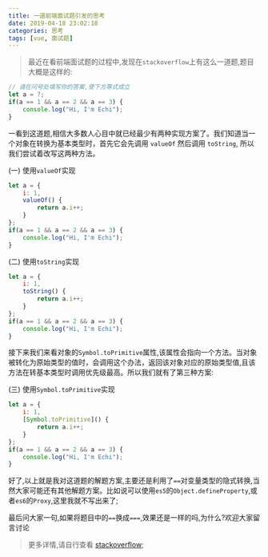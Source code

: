 ```yaml
---
title: 一道前端面试题引发的思考
date: 2019-04-18 23:02:18
categories: 思考
tags: [vue, 面试题] 
---
```


> 最近在看前端面试题的过程中,发现在`stackoverflow`上有这么一道题,题目大概是这样的:

```js
// 请在问号处填写你的答案,使下方等式成立
let a = ?;
if(a == 1 && a == 2 && a == 3) {
    console.log("Hi, I'm Echi");
}
```

一看到这道题,相信大多数人心目中就已经最少有两种实现方案了。我们知道当一个对象在转换为基本类型时，首先它会先调用 `valueOf` 然后调用 `toString`, 所以我们尝试着改写这两种方法。

(一) 使用`valueOf`实现

```js
let a = {
    i: 1,
    valueOf() {
        return a.i++;
    }
};
if(a == 1 && a == 2 && a == 3) {
    console.log("Hi, I'm Echi");
}
```

(二) 使用`toString`实现

```js
let a = {
    i: 1,
    toString() {
        return a.i++;
    }
};
if(a == 1 && a == 2 && a == 3) {
    console.log("Hi, I'm Echi");
}
```

接下来我们来看对象的`Symbol.toPrimitive`属性,该属性会指向一个方法。当对象被转化为原始类型的值时，会调用这个办法，返回该对象对应的原始类型值,且该方法在转基本类型时调用优先级最高。所以我们就有了第三种方案:

(三) 使用`Symbol.toPrimitive`实现

```js
let a = {
    i: 1,
    [Symbol.toPrimitive]() {
        return a.i++;
    }
};
if(a == 1 && a == 2 && a == 3) {
    console.log("Hi, I'm Echi");
}
```

好了,以上就是我对这道题的解题方案,主要还是利用了`==`对变量类型的隐式转换,当然大家可能还有其他解题方案。比如说可以使用`es5`的`Object.defineProperty`,或者`es6`的`Proxy`,这里我就不写出来了;

最后问大家一句,如果将题目中的`==`换成`===`,效果还是一样的吗,为什么?欢迎大家留言讨论
> 更多详情,请自行查看 [stackoverflow](https://stackoverflow.com/questions/48270127/can-a-1-a-2-a-3-ever-evaluate-to-true);
